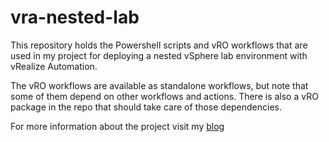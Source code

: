 # vra-nested-lab

This repository holds the Powershell scripts and vRO workflows that are used in my project for deploying a nested vSphere lab environment with vRealize Automation.

The vRO workflows are available as standalone workflows, but note that some of them depend on other workflows and actions. There is also a vRO package in the repo that should take care of those dependencies.

For more information about the project visit my [blog](https://rudimartinsen.com/vra-nested-lab)
